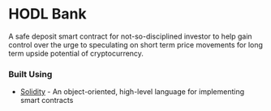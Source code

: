 # HODL Bank

A safe deposit smart contract for not-so-disciplined investor to help gain control over the urge to speculating on short term price movements for long term upside potential of cryptocurrency.

### Built Using

- [Solidity](https://soliditylang.org/) - An object-oriented, high-level language for implementing smart contracts

